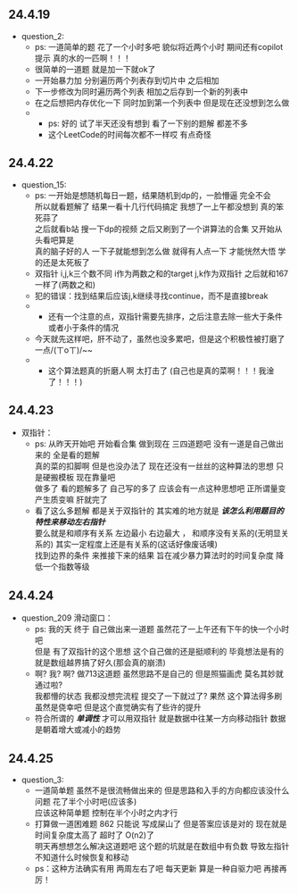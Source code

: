 ## 24.4.19

- question_2:
  - ps: 一道简单的题 花了一个小时多吧 貌似将近两个小时 期间还有copilot提示 真的水的一匹啊！！！
  - 很简单的一道题 就是加一下就ok了 
  - 一开始暴力加 分别遍历两个列表存到切片中 之后相加 
  - 下一步修改为同时遍历两个列表 相加之后存到一个新的列表中
  - 在之后想把内存优化一下 同时加到第一个列表中 但是现在还没想到怎么做 
  - - ps: 好的 试了半天还没有想到 看了一下别的题解 都差不多 
    - 这个LeetCode的时间每次都不一样哎 有点奇怪

## 24.4.22

- question_15:
  - ps: 一开始是想随机每日一题，结果随机到dp的，一脸懵逼 完全不会  
    所以就看题解了 结果一看十几行代码搞定 我想了一上午都没想到 真的笨死蒜了  
    之后就看b站 搜一下dp的视频 之后又刷到了一个讲算法的合集 又开始从头看吧算是  
    真的脑子好的人 一下子就能想到怎么做 就得有人点一下 才能恍然大悟 学的还是太死板了
  - 双指针 i,j,k三个数不同 i作为两数之和的target j,k作为双指针 之后就和167一样了(两数之和)
  - 犯的错误：找到结果后应该j,k继续寻找continue，而不是直接break
  - - 还有一个注意的点，双指针需要先排序，之后注意去除一些大于条件或者小于条件的情况
  - 今天就先这样吧，肝不动了，虽然也没多累吧，但是这个积极性被打磨了一点/(ㄒoㄒ)/~~
  - - 这个算法题真的折磨人啊 太打击了 (自己也是真的菜啊！！！我淦了！！！)

## 24.4.23

- 双指针：
  - ps: 从昨天开始吧 开始看合集 做到现在 三四道题吧 没有一道是自己做出来的 全是看的题解  
    真的菜的扣脚啊 但是也没办法了 现在还没有一丝丝的这种算法的思想 只是硬搬模板 现在靠量吧  
    做多了 看的题解多了 自己写的多了 应该会有一点这种思想吧 正所谓量变产生质变嘛 肝就完了
  - 看了这么多题解 都是关于双指针的 其实难的地方就是 _**该怎么利用题目的特性来移动左右指针**_  
    要么就是和顺序有关系 左边最小 右边最大 ， 和顺序没有关系的(无明显关系的) 其实一定程度上还是有关系的(这话好像废话噢)  
    找到边界的条件 来推接下来的结果 旨在减少暴力算法时的时间复杂度 降低一个指数等级

## 24.4.24

- question_209 滑动窗口：
  - ps: 我的天 终于 自己做出来一道题 虽然花了一上午还有下午的快一个小时吧  
    但是 有了双指针的这个思想 这个自己做的还是挺顺利的 毕竟想法是有的 就是数组越界搞了好久(那会真的崩溃)
  - 啊? 我? 啊? 做713这道题 虽然思路不是自己的 但是照猫画虎 莫名其妙就通过啦?  
    我都懵的状态 我都没想完流程 提交了一下就过了? 果然 这个算法得多刷 虽然是侥幸吧 但是这个直觉确实有了些许的提升
  - 符合所谓的 _**单调性**_ 才可以用双指针 就是数据中往某一方向移动指针 数据是朝着增大或减小的趋势

## 24.4.25

- question_3:
  - 一道简单题 虽然不是很流畅做出来的 但是思路和入手的方向都应该没什么问题 花了半个小时吧(应该多)  
    应该这种简单题 控制在半个小时之内才行
  - 打算做一道困难题 862 只能说 写成屎山了 但是答案应该是对的 现在就是时间复杂度太高了 超时了 O(n2)了  
    明天再想想怎么解决这道题吧 这个题的坑就是在数组中有负数 导致左指针不知道什么时候恢复和移动
  - ps：这种方法确实有用 两周左右了吧 每天更新 算是一种自驱力吧 再接再厉！